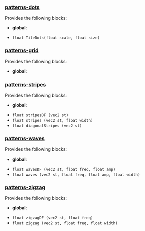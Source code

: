 

### [patterns-dots](https://github.com/tangrams/blocks/blob/gh-pages/patterns/dots.yaml)

Provides the following blocks:

- **global**:
 + `float TileDots(float scale, float size) `


### [patterns-grid](https://github.com/tangrams/blocks/blob/gh-pages/patterns/grid.yaml)

Provides the following blocks:

- **global**:


### [patterns-stripes](https://github.com/tangrams/blocks/blob/gh-pages/patterns/stripes.yaml)

Provides the following blocks:

- **global**:
 + `float stripesDF (vec2 st) `
 + `float stripes (vec2 st, float width) `
 + `float diagonalStripes (vec2 st) `


### [patterns-waves](https://github.com/tangrams/blocks/blob/gh-pages/patterns/waves.yaml)

Provides the following blocks:

- **global**:
 + `float wavesDF (vec2 st, float freq, float amp) `
 + `float waves (vec2 st, float freq, float amp, float width) `


### [patterns-zigzag](https://github.com/tangrams/blocks/blob/gh-pages/patterns/zigzag.yaml)

Provides the following blocks:

- **global**:
 + `float zigzagDF (vec2 st, float freq) `
 + `float zigzag (vec2 st, float freq, float width) `
